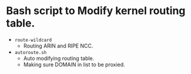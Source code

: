 Bash script to Modify kernel routing table.
====

* `route-wildcard`
  * Routing ARIN and RIPE NCC.
* `autoroute.sh`
  * Auto modifying routing table.
  * Making sure DOMAIN in list to be proxied.
